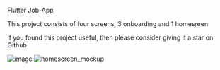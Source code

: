 Flutter Job-App

This project consists of four screens, 3 onboarding and 1 homesreen

if you found this project useful, then please consider giving it a star on Github

![image](https://user-images.githubusercontent.com/61144249/127092855-ca3b2d41-bdfb-4b95-8e6e-10b8b17d8e04.png)
![homescreen_mockup](https://user-images.githubusercontent.com/61144249/127093470-8381595d-4e34-4f12-a4e4-77f658b342fd.png)
